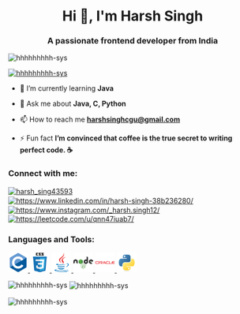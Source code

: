 <h1 align="center">Hi 👋, I'm Harsh Singh</h1>
<h3 align="center">A passionate frontend developer from India</h3>

<p align="left"> <img src="https://komarev.com/ghpvc/?username=hhhhhhhhh-sys&label=Profile%20views&color=0e75b6&style=flat" alt="hhhhhhhhh-sys" /> </p>

<p align="left"> <a href="https://github.com/ryo-ma/github-profile-trophy"><img src="https://github-profile-trophy.vercel.app/?username=hhhhhhhhh-sys" alt="hhhhhhhhh-sys" /></a> </p>

- 🌱 I’m currently learning **Java**

- 💬 Ask me about **Java, C, Python**

- 📫 How to reach me **harshsinghcgu@gmail.com**

- ⚡ Fun fact **I’m convinced that coffee is the true secret to writing perfect code. ☕**

<h3 align="left">Connect with me:</h3>
<p align="left">
<a href="https://twitter.com/harsh_sing43593" target="blank"><img align="center" src="https://raw.githubusercontent.com/rahuldkjain/github-profile-readme-generator/master/src/images/icons/Social/twitter.svg" alt="harsh_sing43593" height="30" width="40" /></a>
<a href="https://linkedin.com/in/https://www.linkedin.com/in/harsh-singh-38b236280/" target="blank"><img align="center" src="https://raw.githubusercontent.com/rahuldkjain/github-profile-readme-generator/master/src/images/icons/Social/linked-in-alt.svg" alt="https://www.linkedin.com/in/harsh-singh-38b236280/" height="30" width="40" /></a>
<a href="https://instagram.com/https://www.instagram.com/_harsh.singh12/" target="blank"><img align="center" src="https://raw.githubusercontent.com/rahuldkjain/github-profile-readme-generator/master/src/images/icons/Social/instagram.svg" alt="https://www.instagram.com/_harsh.singh12/" height="30" width="40" /></a>
<a href="https://www.leetcode.com/https://leetcode.com/u/qnn47iuab7/" target="blank"><img align="center" src="https://raw.githubusercontent.com/rahuldkjain/github-profile-readme-generator/master/src/images/icons/Social/leet-code.svg" alt="https://leetcode.com/u/qnn47iuab7/" height="30" width="40" /></a>
</p>

<h3 align="left">Languages and Tools:</h3>
<p align="left"> <a href="https://www.cprogramming.com/" target="_blank" rel="noreferrer"> <img src="https://raw.githubusercontent.com/devicons/devicon/master/icons/c/c-original.svg" alt="c" width="40" height="40"/> </a> <a href="https://www.w3schools.com/css/" target="_blank" rel="noreferrer"> <img src="https://raw.githubusercontent.com/devicons/devicon/master/icons/css3/css3-original-wordmark.svg" alt="css3" width="40" height="40"/> </a> <a href="https://www.java.com" target="_blank" rel="noreferrer"> <img src="https://raw.githubusercontent.com/devicons/devicon/master/icons/java/java-original.svg" alt="java" width="40" height="40"/> </a> <a href="https://nodejs.org" target="_blank" rel="noreferrer"> <img src="https://raw.githubusercontent.com/devicons/devicon/master/icons/nodejs/nodejs-original-wordmark.svg" alt="nodejs" width="40" height="40"/> </a> <a href="https://www.oracle.com/" target="_blank" rel="noreferrer"> <img src="https://raw.githubusercontent.com/devicons/devicon/master/icons/oracle/oracle-original.svg" alt="oracle" width="40" height="40"/> </a> <a href="https://www.python.org" target="_blank" rel="noreferrer"> <img src="https://raw.githubusercontent.com/devicons/devicon/master/icons/python/python-original.svg" alt="python" width="40" height="40"/> </a> </p>

<p><img align="left" src="https://github-readme-stats.vercel.app/api/top-langs?username=hhhhhhhhh-sys&show_icons=true&locale=en&layout=compact" alt="hhhhhhhhh-sys" /></p>

<p>&nbsp;<img align="center" src="https://github-readme-stats.vercel.app/api?username=hhhhhhhhh-sys&show_icons=true&locale=en" alt="hhhhhhhhh-sys" /></p>

<p><img align="center" src="https://github-readme-streak-stats.herokuapp.com/?user=hhhhhhhhh-sys&" alt="hhhhhhhhh-sys" /></p>
